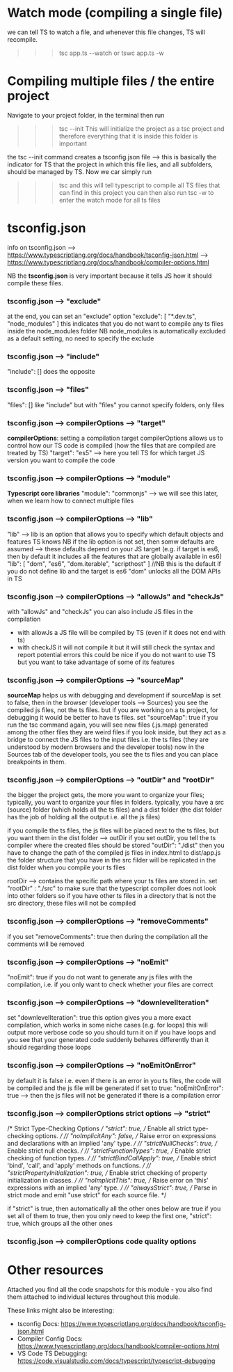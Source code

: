 # Watch mode (compiling a single file)
we can tell TS to watch a file, and whenever this file changes, TS will recompile.

>>> tsc app.ts --watch
or
>>> tswc app.ts -w

# Compiling multiple files / the entire project
Navigate to your project folder, in the terminal then run
>>> tsc --init
This will initialize the project as a tsc project and therefore everything that it is inside this folder is important

the tsc --init command creates a tsconfig.json file --> this is basically the indicator for TS that the project in which this file lies, and all subfolders, should be managed by TS.
Now we car simply run
>>> tsc
and this will tell typescript to compile all TS files that can find in this project
you can then also run
>>> tsc -w
to enter the watch mode for all ts files

# tsconfig.json
info on tsconfig.json --> https://www.typescriptlang.org/docs/handbook/tsconfig-json.html --> https://www.typescriptlang.org/docs/handbook/compiler-options.html

NB the **tsconfig.json** is very important because it tells JS how it should compile these files.

### tsconfig.json --> "exclude"
at the end, you can set an "exclude" option
"exclude": [
    "*.dev.ts",
    "node_modules"
]
this indicates that you do not want to compile any ts files inside the node_modules folder
NB node_modules is automatically excluded as a default setting, no need to specify the exclude

### tsconfig.json --> "include"
"include": []
does the opposite

### tsconfig.json --> "files"
"files": []
like "include" but with "files" you cannot specify folders, only files

### tsconfig.json --> compilerOptions --> "target"
**compilerOptions**: setting a compilation target
compilerOptions allows us to control how our TS code is compiled (how the files that are compiled are treated by TS)
"target": "es5" --> here you tell TS for which target JS version you want to compile the code

### tsconfig.json --> compilerOptions --> "module"
**Typescript core libraries**
"module": "commonjs" --> we will see this later, when we learn how to connect multiple files

### tsconfig.json --> compilerOptions --> "lib"
"lib" --> lib is an option that allows you to specify which default objects and features TS knows
NB if the lib option is not set, then somw defaults are assumed --> these defaults depend on your JS target (e.g. if target is es6, then by default it includes all the features that are globally available in es6)
"lib": [
    "dom",
    "es6",
    "dom.iterable",
    "scripthost"
] //NB this is the default if you do not define lib and the target is es6
"dom" unlocks all the DOM APIs in TS

### tsconfig.json --> compilerOptions --> "allowJs" and "checkJs"
with "allowJs" and "checkJs" you can also include JS files in the compilation
- with allowJs a JS file will be compiled by TS (even if it does not end with ts)
- with checkJS it will not compile it but it will still check the syntax and report potential errors
this could be nice if you do not want to use TS but you want to take advantage of some of its features

### tsconfig.json --> compilerOptions --> "sourceMap"
**sourceMap** helps us with debugging and development
if sourceMap is set to false, then in the browser (developer tools --> Sources) you see the compiled js files, not the ts files. but if you are working on a ts project, for debugging it would be better to have ts files.
set
"sourceMap": true
if you run the tsc command again, you will see new files (.js.map) generated among the other files
they are weird files if you look inside, but they act as a bridge to connect the JS files to the input files i.e. the ts files (they are understood by modern browsers and the developer tools)
now in the Sources tab of the developer tools, you see the ts files and you can place breakpoints in them.

### tsconfig.json --> compilerOptions --> "outDir" and "rootDir"
the bigger the project gets, the more you want to organize your files; typically, you want to organize your files in folders.
typically, you have a src (source) folder (which holds all the ts files) and a dist folder (the dist folder has the job of holding all the output i.e. all the js files)

if you compile the ts files, the js files will be placed next to the ts files, but you want them in the dist folder --> outDir
if you set outDir, you tell the ts compiler where the created files should be stored
"outDir": "./dist"
then you have to change the path of the compiled js files in index.html to dist/app.js
the folder structure that you have in the src filder will be replicated in the dist folder when you compile your ts files

rootDir --> contains the specific path where your ts files are stored in. set
"rootDir" : "./src" to make sure that the typescript compiler does not look into other folders
so if you have other ts files in a directory that is not the src directory, these files will not be compiled

### tsconfig.json --> compilerOptions --> "removeComments"
if you set "removeComments": true then during the compilation all the comments will be removed

### tsconfig.json --> compilerOptions --> "noEmit"
"noEmit": true if you do not want to generate any js files with the compilation, i.e. if you only want to check whether your files are correct

### tsconfig.json --> compilerOptions --> "downlevelIteration"
set "downlevelIteration": true
this option gives you a more exact compilation, which works in some niche cases (e.g. for loops)
this will output more verbose code
so you should turn it on if you have loops and you see that your generated code suddenly behaves differently than it should regarding those loops

### tsconfig.json --> compilerOptions --> "noEmitOnError"
by default it is false
i.e. even if there is an error in you ts files, the code will be compiled and the js file will be generated
if set to true:
"noEmitOnError": true --> then the js files will not be generated if there is a compilation error

### tsconfig.json --> compilerOptions strict options --> "strict"
/* Strict Type-Checking Options */
"strict": true,                           /* Enable all strict type-checking options. */
// "noImplicitAny": false,                 /* Raise error on expressions and declarations with an implied 'any' type. */
// "strictNullChecks": true,              /* Enable strict null checks. */
// "strictFunctionTypes": true,           /* Enable strict checking of function types. */
// "strictBindCallApply": true,           /* Enable strict 'bind', 'call', and 'apply' methods on functions. */
// "strictPropertyInitialization": true,  /* Enable strict checking of property initialization in classes. */
// "noImplicitThis": true,                /* Raise error on 'this' expressions with an implied 'any' type. */
// "alwaysStrict": true,                  /* Parse in strict mode and emit "use strict" for each source file. */

if "strict" is true, then automatically all the other ones below are true
if you set all of them to true, then you only need to keep the first one, "strict": true, which groups all the other ones

### tsconfig.json --> compilerOptions code quality options

# Other resources
Attached you find all the code snapshots for this module - you also find them attached to individual lectures throughout this module.

These links might also be interesting:
- tsconfig Docs: https://www.typescriptlang.org/docs/handbook/tsconfig-json.html
- Compiler Config Docs: https://www.typescriptlang.org/docs/handbook/compiler-options.html
- VS Code TS Debugging: https://code.visualstudio.com/docs/typescript/typescript-debugging

